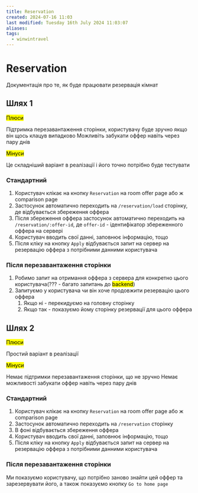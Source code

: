 ```yaml
---
title: Reservation
created: 2024-07-16 11:03
last modified: Tuesday 16th July 2024 11:03:07
aliases: 
tags:
  - winwintravel
---
```

# Reservation

Документація про те, як буде працювати резервація кімнат

## Шлях 1

<mark class="hltr-green">Плюси</mark>

Підтримка перезавантаження сторінки, користувачу буде зручно якщо він щось клацув випадково
Можливіть забукати оффер навіть через пару днів

<mark class="hltr-red">Мінуси</mark>

Це складніший варіант в реалізації і його точно потрібно буде тестувати

### Стандартний

1. Користувач клікає на кнопку `Reservation` на room offer page або ж comparison page
2. Застосунок автоматично переходить на `/reservation/load` сторінку, де відбувається збереження оффера
3. Після збереження оффера застосунок автоматично переходить на `/reservation/:offer-id`, де `offer-id` - ідентифікатор збереженного оффера на сервері
4. Користувач вводить свої данні, заповнює інформацію, тощо
5. Після кліку на кнопку `Apply` відбувається запит на сервер на резервацію оффера з потрібними данними користувача

### Після перезавантаження сторінки 

1. Робимо запит на отримання оффера з сервера для конкретно цього користувача(??? - багато запитань до <mark class="hltr-pink">backend</mark>)
2. Запитуємо у користувача чи він хоче продовжити резервацію цього оффера
	1. Якщо ні - перекидуємо на головну сторінку
	2. Якщо так - показуємо йому сторінку резервації для цього оффера

## Шлях 2

<mark class="hltr-green">Плюси</mark>

Простий варіант в реалізації

<mark class="hltr-red">Мінуси</mark>

Немає підтримки перезавантаження сторінки, що не зручно
Немає можливості забукати оффер навіть через пару днів

### Стандартний

1. Користувач клікає на кнопку `Reservation` на room offer page або ж comparison page
2. Застосунок автоматично переходить на `/reservation` сторінку
3. В фоні відбувається збереження оффера
5. Користувач вводить свої данні, заповнює інформацію, тощо
6. Після кліку на кнопку `Apply` відбувається запит на сервер на резервацію оффера з потрібними данними користувача

### Після перезавантаження сторінки 

Ми показуємо користувачу, що потрібно заново знайти цей оффер та зарезервувати його, а також показуємо кнопку `Go to home page`